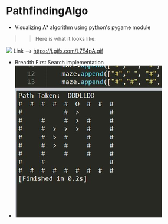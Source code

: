 # PathfindingAlgo

- Visualizing A* algorithm using python's pygame module

>> Here is what it looks like:

![](L7E4pA.gif)
Link --> https://j.gifs.com/L7E4pA.gif



- Breadth First Search implementation 
- ![](bFS.JPG)
